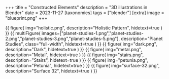 +++
title = "Constructed Elements"
description = "3D illustrations in Blender"
date = 2023-11-27
[taxonomies]
tags = ["blender"]
[extra]
image = "blueprint.png"
+++


{{
        figure(
                img="holistic.png",
                description="Holistic Pattern",
                hidetext=true
        )
}}
{{
        multiFigure(
                images=["planet-studies-1.png","planet-studies-2.png","planet-studies-3.png","planet-studies-5.png"],
                description="Planet Studies",
                class="full-width",
                hidetext=true
        )
}}
{{
        figure(
                img="dark.png",
                description="Dark",
                hidetext=true
        )
}}
{{
        figure(
                img="metal.png",
                description="Metal",
                hidetext=true
        )
}}
{{
        figure(
                img="stairs.png",
                description="Stairs",
                hidetext=true
        )
}}
{{
        figure(
                img="petunia.png",
                description="Petunia",
                hidetext=true
        )
}}
{{
        figure(
                img="surface-32.png",
                description="Surface 32",
                hidetext=true
        )
}}